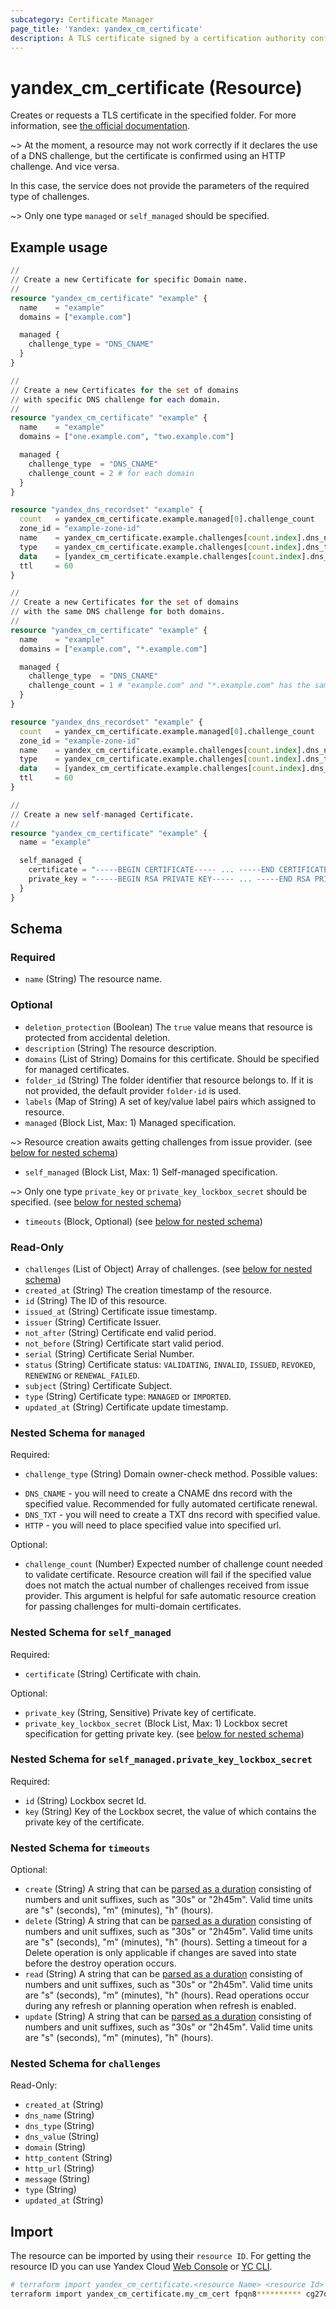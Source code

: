 ```yaml
---
subcategory: Certificate Manager
page_title: 'Yandex: yandex_cm_certificate'
description: A TLS certificate signed by a certification authority confirming that it belongs to the owner of the domain name.
---
```


# yandex_cm_certificate (Resource)

Creates or requests a TLS certificate in the specified folder. For more information, see [the official documentation](https://yandex.cloud/docs/certificate-manager/concepts/).

~> At the moment, a resource may not work correctly if it declares the use of a DNS challenge, but the certificate is confirmed using an HTTP challenge. And vice versa.

In this case, the service does not provide the parameters of the required type of challenges.

~> Only one type `managed` or `self_managed` should be specified.

## Example usage

```terraform
//
// Create a new Certificate for specific Domain name.
//
resource "yandex_cm_certificate" "example" {
  name    = "example"
  domains = ["example.com"]

  managed {
    challenge_type = "DNS_CNAME"
  }
}
```

```terraform
//
// Create a new Certificates for the set of domains
// with specific DNS challenge for each domain.
//
resource "yandex_cm_certificate" "example" {
  name    = "example"
  domains = ["one.example.com", "two.example.com"]

  managed {
    challenge_type  = "DNS_CNAME"
    challenge_count = 2 # for each domain
  }
}

resource "yandex_dns_recordset" "example" {
  count   = yandex_cm_certificate.example.managed[0].challenge_count
  zone_id = "example-zone-id"
  name    = yandex_cm_certificate.example.challenges[count.index].dns_name
  type    = yandex_cm_certificate.example.challenges[count.index].dns_type
  data    = [yandex_cm_certificate.example.challenges[count.index].dns_value]
  ttl     = 60
}
```

```terraform
//
// Create a new Certificates for the set of domains
// with the same DNS challenge for both domains.
//
resource "yandex_cm_certificate" "example" {
  name    = "example"
  domains = ["example.com", "*.example.com"]

  managed {
    challenge_type  = "DNS_CNAME"
    challenge_count = 1 # "example.com" and "*.example.com" has the same DNS_CNAME challenge
  }
}

resource "yandex_dns_recordset" "example" {
  count   = yandex_cm_certificate.example.managed[0].challenge_count
  zone_id = "example-zone-id"
  name    = yandex_cm_certificate.example.challenges[count.index].dns_name
  type    = yandex_cm_certificate.example.challenges[count.index].dns_type
  data    = [yandex_cm_certificate.example.challenges[count.index].dns_value]
  ttl     = 60
}
```

```terraform
//
// Create a new self-managed Certificate.
//
resource "yandex_cm_certificate" "example" {
  name = "example"

  self_managed {
    certificate = "-----BEGIN CERTIFICATE----- ... -----END CERTIFICATE----- \n -----BEGIN CERTIFICATE----- ... -----END CERTIFICATE-----"
    private_key = "-----BEGIN RSA PRIVATE KEY----- ... -----END RSA PRIVATE KEY-----"
  }
}
```

<!-- schema generated by tfplugindocs -->
## Schema

### Required

- `name` (String) The resource name.

### Optional

- `deletion_protection` (Boolean) The `true` value means that resource is protected from accidental deletion.
- `description` (String) The resource description.
- `domains` (List of String) Domains for this certificate. Should be specified for managed certificates.
- `folder_id` (String) The folder identifier that resource belongs to. If it is not provided, the default provider `folder-id` is used.
- `labels` (Map of String) A set of key/value label pairs which assigned to resource.
- `managed` (Block List, Max: 1) Managed specification.

~> Resource creation awaits getting challenges from issue provider. (see [below for nested schema](#nestedblock--managed))
- `self_managed` (Block List, Max: 1) Self-managed specification.

~> Only one type `private_key` or `private_key_lockbox_secret` should be specified. (see [below for nested schema](#nestedblock--self_managed))
- `timeouts` (Block, Optional) (see [below for nested schema](#nestedblock--timeouts))

### Read-Only

- `challenges` (List of Object) Array of challenges. (see [below for nested schema](#nestedatt--challenges))
- `created_at` (String) The creation timestamp of the resource.
- `id` (String) The ID of this resource.
- `issued_at` (String) Certificate issue timestamp.
- `issuer` (String) Certificate Issuer.
- `not_after` (String) Certificate end valid period.
- `not_before` (String) Certificate start valid period.
- `serial` (String) Certificate Serial Number.
- `status` (String) Certificate status: `VALIDATING`, `INVALID`, `ISSUED`, `REVOKED`, `RENEWING` or `RENEWAL_FAILED`.
- `subject` (String) Certificate Subject.
- `type` (String) Certificate type: `MANAGED` or `IMPORTED`.
- `updated_at` (String) Certificate update timestamp.

<a id="nestedblock--managed"></a>
### Nested Schema for `managed`

Required:

- `challenge_type` (String) Domain owner-check method. Possible values:
* `DNS_CNAME` - you will need to create a CNAME dns record with the specified value. Recommended for fully automated certificate renewal.
* `DNS_TXT` - you will need to create a TXT dns record with specified value.
* `HTTP` - you will need to place specified value into specified url.

Optional:

- `challenge_count` (Number) Expected number of challenge count needed to validate certificate. Resource creation will fail if the specified value does not match the actual number of challenges received from issue provider. This argument is helpful for safe automatic resource creation for passing challenges for multi-domain certificates.


<a id="nestedblock--self_managed"></a>
### Nested Schema for `self_managed`

Required:

- `certificate` (String) Certificate with chain.

Optional:

- `private_key` (String, Sensitive) Private key of certificate.
- `private_key_lockbox_secret` (Block List, Max: 1) Lockbox secret specification for getting private key. (see [below for nested schema](#nestedblock--self_managed--private_key_lockbox_secret))

<a id="nestedblock--self_managed--private_key_lockbox_secret"></a>
### Nested Schema for `self_managed.private_key_lockbox_secret`

Required:

- `id` (String) Lockbox secret Id.
- `key` (String) Key of the Lockbox secret, the value of which contains the private key of the certificate.



<a id="nestedblock--timeouts"></a>
### Nested Schema for `timeouts`

Optional:

- `create` (String) A string that can be [parsed as a duration](https://pkg.go.dev/time#ParseDuration) consisting of numbers and unit suffixes, such as "30s" or "2h45m". Valid time units are "s" (seconds), "m" (minutes), "h" (hours).
- `delete` (String) A string that can be [parsed as a duration](https://pkg.go.dev/time#ParseDuration) consisting of numbers and unit suffixes, such as "30s" or "2h45m". Valid time units are "s" (seconds), "m" (minutes), "h" (hours). Setting a timeout for a Delete operation is only applicable if changes are saved into state before the destroy operation occurs.
- `read` (String) A string that can be [parsed as a duration](https://pkg.go.dev/time#ParseDuration) consisting of numbers and unit suffixes, such as "30s" or "2h45m". Valid time units are "s" (seconds), "m" (minutes), "h" (hours). Read operations occur during any refresh or planning operation when refresh is enabled.
- `update` (String) A string that can be [parsed as a duration](https://pkg.go.dev/time#ParseDuration) consisting of numbers and unit suffixes, such as "30s" or "2h45m". Valid time units are "s" (seconds), "m" (minutes), "h" (hours).


<a id="nestedatt--challenges"></a>
### Nested Schema for `challenges`

Read-Only:

- `created_at` (String)
- `dns_name` (String)
- `dns_type` (String)
- `dns_value` (String)
- `domain` (String)
- `http_content` (String)
- `http_url` (String)
- `message` (String)
- `type` (String)
- `updated_at` (String)

## Import

The resource can be imported by using their `resource ID`. For getting the resource ID you can use Yandex Cloud [Web Console](https://console.yandex.cloud) or [YC CLI](https://yandex.cloud/docs/cli/quickstart).

```bash
# terraform import yandex_cm_certificate.<resource Name> <resource Id>
terraform import yandex_cm_certificate.my_cm_cert fpqn8********** cg27q
```
